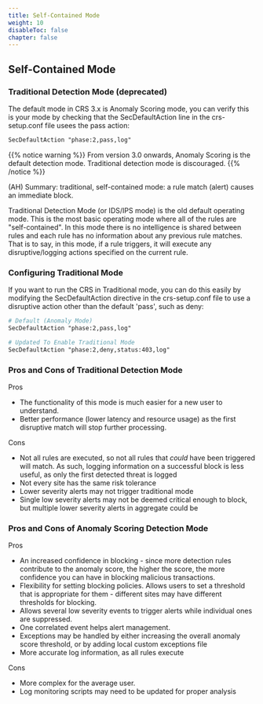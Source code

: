 ```yaml
---
title: Self-Contained Mode
weight: 10
disableToc: false
chapter: false
---
```


## Self-Contained Mode

### Traditional Detection Mode (deprecated)

The default mode in CRS 3.x is Anomaly Scoring mode, you can verify this
is your mode by checking that the SecDefaultAction line in the
crs-setup.conf file usees the pass action:

```apache
SecDefaultAction "phase:2,pass,log"
```

{{% notice warning %}}
From version 3.0 onwards, Anomaly Scoring is the default detection mode. Traditional detection mode is discouraged.
{{% /notice %}}

(AH) Summary: traditional, self-contained mode: a rule match (alert) causes an immediate block.

Traditional Detection Mode (or IDS/IPS mode) is the old default
operating mode. This is the most basic operating mode where all of the
rules are "self-contained". In this mode there is no intelligence is
shared between rules and each rule has no information about any previous
rule matches. That is to say, in this mode, if a rule triggers, it will
execute any disruptive/logging actions specified on the current rule.

### Configuring Traditional Mode

If you want to run the CRS in Traditional mode, you can do this easily
by modifying the SecDefaultAction directive in the crs-setup.conf file
to use a disruptive action other than the default \'pass\', such as
deny:

```apache
# Default (Anomaly Mode)
SecDefaultAction "phase:2,pass,log"
```

```apache
# Updated To Enable Traditional Mode
SecDefaultAction "phase:2,deny,status:403,log"
```

### Pros and Cons of Traditional Detection Mode

Pros

- The functionality of this mode is much easier for a new user to
  understand.
- Better performance (lower latency and resource usage) as the first disruptive
  match will stop further processing.

Cons

- Not all rules are executed, so not all rules that *could* have been
  triggered will match. As such, logging information on a successful
  block is less useful, as only the first detected threat is logged
- Not every site has the same risk tolerance
- Lower severity alerts may not trigger traditional mode
- Single low severity alerts may not be deemed critical enough to
  block, but multiple lower severity alerts in aggregate could be

### Pros and Cons of Anomaly Scoring Detection Mode

Pros
- An increased confidence in blocking - since more detection rules
  contribute to the anomaly score, the higher the score, the more
  confidence you can have in blocking malicious transactions.
- Flexibility for setting blocking policies. Allows users to set a threshold that is appropriate for them -
  different sites may have different thresholds for blocking.
- Allows several low severity events to trigger alerts while
  individual ones are suppressed.
- One correlated event helps alert management.
- Exceptions may be handled by either increasing the overall anomaly
  score threshold, or by adding local custom exceptions file
- More accurate log information, as all rules execute

Cons
- More complex for the average user.
- Log monitoring scripts may need to be updated for proper analysis
